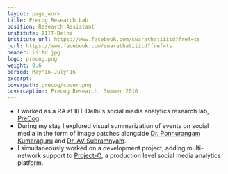 ```yaml
---
layout: page_work
title: Precog Research Lab
position: Research Assistant
institute: IIIT-Delhi
institute_url: https://www.facebook.com/swarathatiiitd?fref=ts
_url: https://www.facebook.com/swarathatiiitd?fref=ts
header: iiitd.jpg
logo: precog.png
weight: 0.6
period: May'16-July'16
excerpt: 
coverpath: precog/cover.png
covercaption: Precog Research, Summer 2016
---
```

- I worked as a RA at IIIT-Delhi's social media analytics research lab, <a href="http://precog.iiitd.edu.in/index.php">PreCog</a>.
- During my stay I explored visual summarization of events on social media in the form of image patches alongside <a href="https://www.iiitd.ac.in/pk">Dr. Ponnurangam Kumaraguru</a> and <a href="https://www.iiitd.ac.in/subramanyam">Dr. AV Subramnyam</a>. 
- I simultaneously worked on a development project, adding multi-network support to <a href="http://aasma.precog.iiitd.edu.in/">Project-O</a>, a production level social media analytics platform.